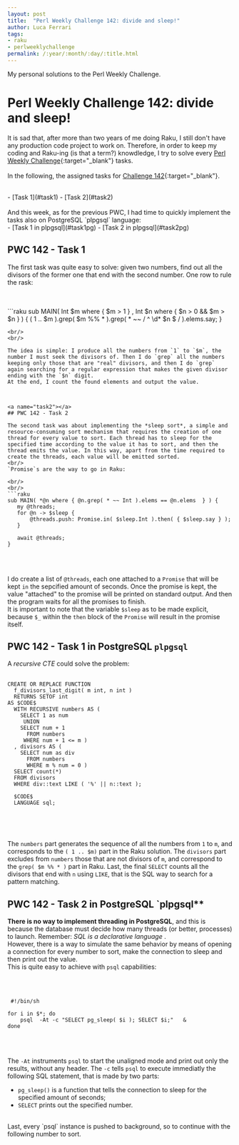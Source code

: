 ```yaml
---
layout: post
title:  "Perl Weekly Challenge 142: divide and sleep!"
author: Luca Ferrari
tags:
- raku
- perlweeklychallenge
permalink: /:year/:month/:day/:title.html
---
```

My personal solutions to the Perl Weekly Challenge.

# Perl Weekly Challenge 142: divide and sleep!

It is sad that, after more than two years of me doing Raku, I still don't have any production code project to work on.
Therefore, in order to keep my coding and Raku-ing (is that a term?) knowdledge, I try to solve every  [Perl Weekly Challenge](https://perlweeklychallenge.org/){:target="_blank"} tasks.
<br/>
<br/>
In the following, the assigned tasks for [Challenge 142](https://perlweeklychallenge.org/blog/perl-weekly-challenge-0142/){:target="_blank"}.

<br/>
- [Task 1](#task1)
- [Task 2](#task2)


<br/>
<br/>
And this week, as for the previous PWC, I had time to quickly implement the tasks also on PostgreSQL `plpgsql` language:
<br/>
- [Task 1 in plpgsql](#task1pg)
- [Task 2 in plpgsql](#task2pg)





<a name="task1"></a>
## PWC 142 - Task 1

The first task was quite easy to solve: given two numbers, find out all the divisors of the former one that end with the second number. One row to rule the rask:

<br/>
<br/>
```raku
sub MAIN( Int $m where { $m > 1 }
          , Int $n where { $n > 0 && $m > $n } ) {
   ( 1 .. $m ).grep( $m %% * ).grep( * ~~ / ^ \d* $n $ / ).elems.say;
}
 
 ```
<br/>
<br/>

The idea is simple: I produce all the numbers from `1` to `$m`, the number I must seek the divisors of. Then I do `grep` all the numbers keeping only those that are "real" divisors, and then I do `grep` again searching for a regular expression that makes the given divisor ending with the `$n` digit. 
At the end, I count the found elements and output the value.



<a name="task2"></a>
## PWC 142 - Task 2

The second task was about implementing the *sleep sort*, a simple and resource-consuming sort mechanism that requires the creation of one thread for every value to sort. Each thread has to sleep for the specified time according to the value it has to sort, and then the thread emits the value. In this way, apart from the time required to create the threads, each value will be emitted sorted.
<br/>
`Promise`s are the way to go in Raku:

<br/>
<br/>
```raku
sub MAIN( *@n where { @n.grep( * ~~ Int ).elems == @n.elems  } ) {
    my @threads;
    for @n -> $sleep {
        @threads.push: Promise.in( $sleep.Int ).then( { $sleep.say } );
    }

    await @threads;
}
 
```
<br/>
<br/>

I do create a list of `@threads`, each one attached to a `Promise` that will be kept `in` the sepcified amount of seconds. Once the promise is kept, the value "attached" to the promise will be printed on standard output. And then the program waits for all the promises to finish.
<br/>
It is important to note that the variable `$sleep` as to be made explicit, because `$_` within the `then` block of the `Promise` will result in the promise itself.


<a name="task1pg"></a>
## PWC 142 - Task 1 in PostgreSQL `plpgsql`

A *recursive CTE* could solve the problem:
<br/>
<br/>

``` plpgsql
CREATE OR REPLACE FUNCTION
  f_divisors_last_digit( m int, n int )
  RETURNS SETOF int
AS $CODE$
  WITH RECURSIVE numbers AS (
    SELECT 1 as num
     UNION
    SELECT num + 1
      FROM numbers
     WHERE num + 1 <= m )
  , divisors AS (
    SELECT num as div
      FROM numbers
      WHERE m % num = 0 )
  SELECT count(*)
  FROM divisors
  WHERE div::text LIKE ( '%' || n::text );

  $CODE$
  LANGUAGE sql;
 
```
<br/>
<br/>

The `numbers` part generates the sequence of all the numbers from `1` to `m`, and corresponds to the `( 1 .. $m)` part in the Raku solution. The `divisors` part excludes from `numbers` those that are not divisors of `m`, and correspond to the `grep( $m %% * )` part in Raku.
Last, the final `SELECT` counts all the divisors that end with `n` using `LIKE`, that is the SQL way to search for a pattern matching.

<a name="task2pg"></a>
## PWC 142 - Task 2 in PostgreSQL `plpgsql**

**There is no way to implement threading in PostgreSQL**, and this is because the database must decide how many threads (or better, processes) to launch. Remember: *SQL is a declarative language* .
<br/>
However, there is a way to simulate the same behavior by means of opening a connection for every number to sort, make the connection to sleep and then print out the value.
<br/>
This is quite easy to achieve with `psql` capabilities:

<br/>
<br/>

``` shell
 #!/bin/sh

for i in $*; do
    psql  -At -c "SELECT pg_sleep( $i ); SELECT $i;"   &
done

```
<br/>
<br/>

The `-At` instruments `psql` to start the unaligned mode and print out only the results, without any header. The `-c` tells `psql` to execute immediatly the following SQL statement, that is made by two parts:
- `pg_sleep()` is a function that tells the connection to sleep for the specified amount of seconds;
- `SELECT` prints out the specified number.

<br/>
Last, every `psql` instance is pushed to background, so to continue with the following number to sort.
